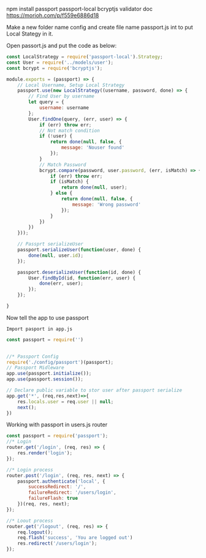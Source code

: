 npm install passport passport-local bcryptjs
validator doc https://morioh.com/p/f559e6886d18

Make a new folder name config and create file name passport.js int to put Local Stategy in it.

Open passort.js and put the code as below: 

``` js
const LocalStrategy = require('passport-local').Strategy;
const User = require('../models/user');
const bcrypt = require('bcryptjs');

module.exports = (passport) => {
    // Local Username, Setup Local Strategy
    passport.use(new LocalStrategy((username, password, done) => {
        // Find User by username
        let query = {
            username: username
        };
        User.findOne(query, (err, user) => {
            if (err) throw err;
            // Not match condition
            if (!user) {
                return done(null, false, {
                    message: 'Nouser found'
                });
            }
            // Match Password
            bcrypt.compare(password, user.password, (err, isMatch) => {
                if (err) throw err;
                if (isMatch) {
                    return done(null, user);
                } else {
                    return done(null, false, {
                        message: 'Wrong password'
                    });
                }
            })
        })
    }));

    // Passprt serializeUser
    passport.serializeUser(function(user, done) {
        done(null, user.id);
    });

    passport.deserializeUser(function(id, done) {
        User.findById(id, function(err, user) {
            done(err, user);
        });
    });

}
```

Now tell the app to use passport

    Import pasport in app.js

``` js
const passport = require('')

 
//* Passport Config
require('./config/passport')(passport);
// Passport Midleware
app.use(passport.initialize());
app.use(passport.session());

// Declare public variable to stor user after passport serialize
app.get('*', (req,res,next)=>{
    res.locals.user = req.user || null;
    next();
})
```

Working with passport in users.js router

``` js
const passport = require('passport');
//* Login 
router.get('/login', (req, res) => {
    res.render('login');
});

//* Login process
router.post('/login', (req, res, next) => {
    passport.authenticate('local', {
        successRedirect: '/',
        failureRedirect: '/users/login',
        failureFlash: true
    })(req, res, next);
});

//* Loout process
router.get('/logout', (req, res) => {
    req.logout();
    req.flash('success', 'You are logged out')
    res.redirect('/users/login');
});
```




